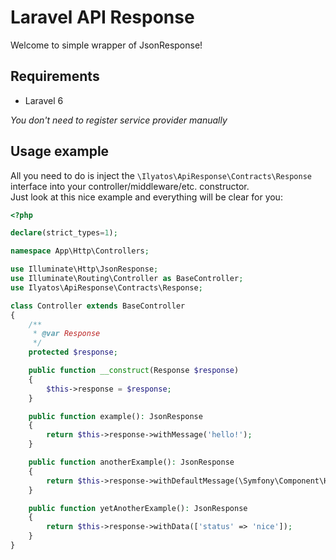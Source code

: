 # Laravel API Response

Welcome to simple wrapper of JsonResponse!

## Requirements

- Laravel 6

_You don't need to register service provider manually_

## Usage example

All you need to do is inject the `\Ilyatos\ApiResponse\Contracts\Response` interface into your controller/middleware/etc. constructor.\
Just look at this nice example and everything will be clear for you:
```php
<?php

declare(strict_types=1);

namespace App\Http\Controllers;

use Illuminate\Http\JsonResponse;
use Illuminate\Routing\Controller as BaseController;
use Ilyatos\ApiResponse\Contracts\Response;

class Controller extends BaseController
{
    /**
     * @var Response
     */
    protected $response;

    public function __construct(Response $response)
    {
        $this->response = $response;
    }

    public function example(): JsonResponse
    {
        return $this->response->withMessage('hello!');
    }

    public function anotherExample(): JsonResponse
    {
        return $this->response->withDefaultMessage(\Symfony\Component\HttpFoundation\Response::HTTP_NOT_FOUND);
    }

    public function yetAnotherExample(): JsonResponse
    {
        return $this->response->withData(['status' => 'nice']);
    }
}
```

